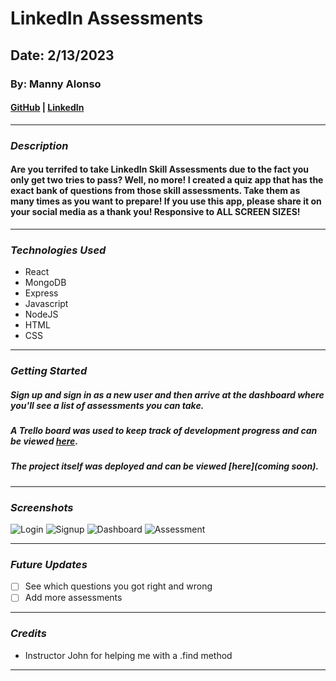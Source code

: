 # LinkedIn Assessments

## Date: 2/13/2023

### By: Manny Alonso

#### [GitHub](https://github.com/mannyaalonso) | [LinkedIn](https://www.linkedin.com/in/mannyaalonso)

---

### **_Description_**

#### Are you terrifed to take LinkedIn Skill Assessments due to the fact you only get two tries to pass? Well, no more! I created a quiz app that has the exact bank of questions from those skill assessments. Take them as many times as you want to prepare! If you use this app, please share it on your social media as a thank you! Responsive to ALL SCREEN SIZES!

---

### **_Technologies Used_**

- React
- MongoDB
- Express
- Javascript
- NodeJS
- HTML
- CSS

---

### **_Getting Started_**

##### Sign up and sign in as a new user and then arrive at the dashboard where you'll see a list of assessments you can take.

##### A Trello board was used to keep track of development progress and can be viewed [here](https://trello.com/b/JxXNnl0C/linkedin-skill-assessments).

##### The project itself was deployed and can be viewed [here](coming soon).

---

### **_Screenshots_**

![Login](https://i.imgur.com/SfxF4rD.png)
![Signup](https://i.imgur.com/ajReDTb.png)
![Dashboard](https://i.imgur.com/ZTKXgAg.png)
![Assessment](https://i.imgur.com/pHAqzz7.png)

---

### **_Future Updates_**

- [ ] See which questions you got right and wrong
- [ ] Add more assessments

---

### **_Credits_**

- Instructor John for helping me with a .find method

---
